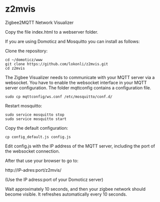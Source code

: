 # z2mvis
Zigbee2MQTT Network Visualizer

Copy the file index.html to a webserver folder.

If you are using Domoticz and Mosquitto you can install as follows:

Clone the repository:

```
cd ~/domoticz/www
git clone https://github.com/lokonli/z2mvis.git
cd z2mvis
```

The Zigbee Visualizer needs to communicate with your MQTT server via a websocket.
You have to enable the websocket interface in your MQTT server configuration.
The folder mqttconfig contains a configuration file.

```
sudo cp mqttconfig/ws.conf /etc/mosquitto/conf.d/
```


Restart mosquitto:

```
sudo service mosquitto stop
sudo service mosquitto start
```

Copy the default configuration:

```
cp config_default.js config.js
```

Edit config.js with the IP address of the MQTT server, including the port of the websocket connection.

After that use your browser to go to:

http://IP-adres:port/z2mvis/

(Use the IP adress:port of your Domoticz server)

Wait approximately 10 seconds, and then your zigbee network should become visible.
It refreshes automatically every 10 seconds.